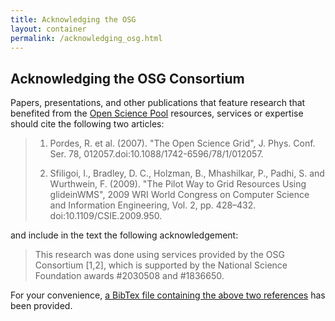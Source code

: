 ```yaml
---
title: Acknowledging the OSG
layout: container
permalink: /acknowledging_osg.html
---
```


## Acknowledging the OSG Consortium

Papers, presentations, and other publications that feature research that benefited from the [Open Science Pool](https://opensciencegrid.org/about/open_science_pool/) resources, services or expertise should cite the following two articles:


> 1. Pordes, R. et al. (2007). "The Open Science Grid", J. Phys. Conf. Ser. 78, 012057.doi:10.1088/1742-6596/78/1/012057.
> 
> 2. Sfiligoi, I., Bradley, D. C., Holzman, B., Mhashilkar, P., Padhi, S. and Wurthwein, F. (2009). "The Pilot Way to Grid Resources Using glideinWMS", 2009 WRI World Congress on Computer Science and Information Engineering, Vol. 2, pp. 428–432. doi:10.1109/CSIE.2009.950.

and include in the text the following acknowledgement:

> This research was done using services provided by the OSG Consortium [1,2], which is supported by the National Science Foundation awards #2030508 and #1836650.

For your convenience, [a BibTex file containing the above two references](https://raw.githubusercontent.com/OSGConnect/connectbook/master/attachments/osg.bib) has been provided.
